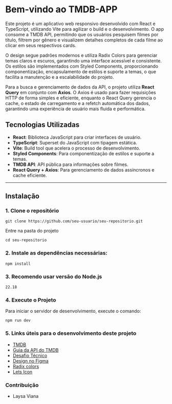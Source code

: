 # Bem-vindo ao TMDB-APP

Este projeto é um aplicativo web responsivo desenvolvido com React e TypeScript, utilizando Vite para agilizar o build e o desenvolvimento. O app consome a TMDB API, permitindo que os usuários pesquisem filmes por título, filtrem por gênero e visualizem detalhes completos de cada filme ao clicar em seus respectivos cards.

O design segue padrões modernos e utiliza Radix Colors para gerenciar temas claros e escuros, garantindo uma interface acessível e consistente. Os estilos são implementados com Styled Components, proporcionando componentização, encapsulamento de estilos e suporte a temas, o que facilita a manutenção e a escalabilidade do projeto.

Para a busca e gerenciamento de dados da API, o projeto utiliza **React Query** em conjunto com **Axios**. O Axios é usado para fazer requisições HTTP de forma simples e eficiente, enquanto o React Query gerencia o cache, o estado de carregamento e a refetch automática dos dados, garantindo uma experiência de usuário mais fluida e performática.

## Tecnologias Utilizadas

- **React**: Biblioteca JavaScript para criar interfaces de usuário.
- **TypeScript**: Superset do JavaScript com tipagem estática.
- **Vite**: Build tool que acelera o processo de desenvolvimento.
- **Styled Components**: Para componentização de estilos e suporte a temas.
- **TMDB API**: API pública para informações sobre filmes.
- **React Query + Axios**: Para gerenciamento de dados assíncronos e cache eficiente.

---

## Instalação

### 1. Clone o repositório

```
git clone https://github.com/seu-usuario/seu-repositorio.git
```

Entre na pasta do projeto

```
cd seu-repositorio
```

### 2. Instale as dependências necessárias:

```
npm install
```

### 3. Recomendo usar versão do Node.js

```
22.18
```

### 4. Execute o Projeto

Para iniciar o servidor de desenvolvimento, execute o comando:

```
npm run dev
```

### 5. Links úteis para o desenvolvimento deste projeto

- [TMDB](https://www.themoviedb.org)
- [Guia da API do TMDB](https://developer.themoviedb.org/docs/getting-started)
- [Desafio Técnico](https://git.cubos.io/cubos/desafios-tecnicos/desafio-tecnico-web)
- [Design no Figma](www.figma.com/design/yhag2s5vJBXMgyGabBIA3Y/Cubos---Movies?node-id=0-1&t=f1K6aQtNcXdTXQla-0)
- [Radix colors](https://www.radix-ui.com/colors)
- [Lets Icon](www.figma.com/design/TKBIZengDI2kqu3Wh0VFSo/Free-Icon-Pack-1700--icons--Community-?node-id=1354-29521)

### Contribuição

- Laysa Viana
